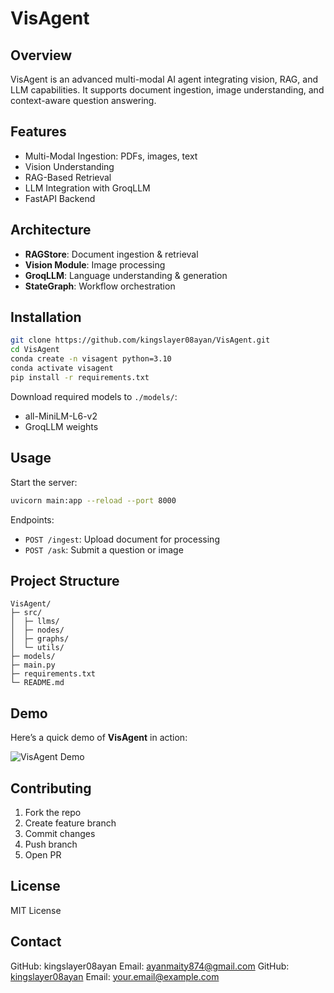# VisAgent

## Overview

VisAgent is an advanced multi-modal AI agent integrating vision, RAG, and LLM capabilities. It supports document ingestion, image understanding, and context-aware question answering.

## Features

* Multi-Modal Ingestion: PDFs, images, text
* Vision Understanding
* RAG-Based Retrieval
* LLM Integration with GroqLLM
* FastAPI Backend

## Architecture

* **RAGStore**: Document ingestion & retrieval
* **Vision Module**: Image processing
* **GroqLLM**: Language understanding & generation
* **StateGraph**: Workflow orchestration

## Installation

```bash
git clone https://github.com/kingslayer08ayan/VisAgent.git
cd VisAgent
conda create -n visagent python=3.10
conda activate visagent
pip install -r requirements.txt
```

Download required models to `./models/`:

* all-MiniLM-L6-v2
* GroqLLM weights

## Usage

Start the server:

```bash
uvicorn main:app --reload --port 8000
```

Endpoints:

* `POST /ingest`: Upload document for processing
* `POST /ask`: Submit a question or image

## Project Structure

```
VisAgent/
├─ src/
│  ├─ llms/
│  ├─ nodes/
│  ├─ graphs/
│  └─ utils/
├─ models/
├─ main.py
├─ requirements.txt
└─ README.md
```
## Demo

Here’s a quick demo of **VisAgent** in action:

![VisAgent Demo](docs/visAgentDemo.gif)

## Contributing

1. Fork the repo
2. Create feature branch
3. Commit changes
4. Push branch
5. Open PR

## License

MIT License

## Contact
GitHub: kingslayer08ayan 
Email: ayanmaity874@gmail.com
GitHub: [kingslayer08ayan](https://github.com/kingslayer08ayan)
Email: [your.email@example.com](mailto:your.email@example.com)


